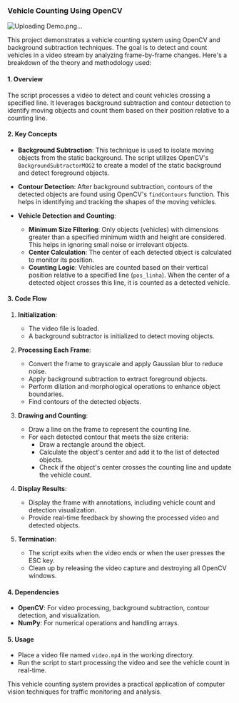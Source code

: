 ### Vehicle Counting Using OpenCV

![Uploading Demo.png…]()

This project demonstrates a vehicle counting system using OpenCV and background subtraction techniques. The goal is to detect and count vehicles in a video stream by analyzing frame-by-frame changes. Here's a breakdown of the theory and methodology used:

#### **1. Overview**

The script processes a video to detect and count vehicles crossing a specified line. It leverages background subtraction and contour detection to identify moving objects and count them based on their position relative to a counting line.

#### **2. Key Concepts**

- **Background Subtraction**: This technique is used to isolate moving objects from the static background. The script utilizes OpenCV's `BackgroundSubtractorMOG2` to create a model of the static background and detect foreground objects.
  
- **Contour Detection**: After background subtraction, contours of the detected objects are found using OpenCV's `findContours` function. This helps in identifying and tracking the shapes of the moving vehicles.

- **Vehicle Detection and Counting**:
  - **Minimum Size Filtering**: Only objects (vehicles) with dimensions greater than a specified minimum width and height are considered. This helps in ignoring small noise or irrelevant objects.
  - **Center Calculation**: The center of each detected object is calculated to monitor its position.
  - **Counting Logic**: Vehicles are counted based on their vertical position relative to a specified line (`pos_linha`). When the center of a detected object crosses this line, it is counted as a detected vehicle.

#### **3. Code Flow**

1. **Initialization**: 
   - The video file is loaded.
   - A background subtractor is initialized to detect moving objects.

2. **Processing Each Frame**:
   - Convert the frame to grayscale and apply Gaussian blur to reduce noise.
   - Apply background subtraction to extract foreground objects.
   - Perform dilation and morphological operations to enhance object boundaries.
   - Find contours of the detected objects.

3. **Drawing and Counting**:
   - Draw a line on the frame to represent the counting line.
   - For each detected contour that meets the size criteria:
     - Draw a rectangle around the object.
     - Calculate the object's center and add it to the list of detected objects.
     - Check if the object's center crosses the counting line and update the vehicle count.

4. **Display Results**:
   - Display the frame with annotations, including vehicle count and detection visualization.
   - Provide real-time feedback by showing the processed video and detected objects.

5. **Termination**:
   - The script exits when the video ends or when the user presses the ESC key.
   - Clean up by releasing the video capture and destroying all OpenCV windows.

#### **4. Dependencies**

- **OpenCV**: For video processing, background subtraction, contour detection, and visualization.
- **NumPy**: For numerical operations and handling arrays.

#### **5. Usage**

- Place a video file named `video.mp4` in the working directory.
- Run the script to start processing the video and see the vehicle count in real-time.

This vehicle counting system provides a practical application of computer vision techniques for traffic monitoring and analysis.


